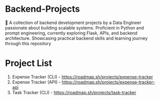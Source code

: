 # Backend-Projects
🚀 A collection of backend development projects by a Data Engineer passionate about building scalable systems. 
Proficient in Python and prompt engineering, currently exploring Flask, APIs, and backend architecture. Showcasing practical backend skills and learning journey through this repository

# Project List 

1. Expense Tracker (CLI) - https://roadmap.sh/projects/expense-tracker
2. Expense Tracker (API) - https://roadmap.sh/projects/expense-tracker-api
3. Task Tracker (CLI) - https://roadmap.sh/projects/task-tracker

